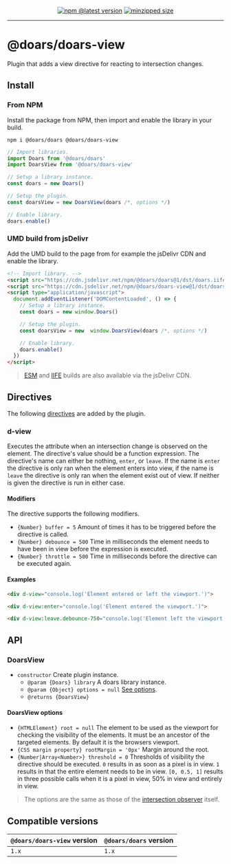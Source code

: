 <div align="center">

[![npm @latest version](https://img.shields.io/npm/v/@doars/doars-view.svg?label=Version&style=flat-square&maxAge=86400)](https://www.npmjs.com/package/@doars/doars-view)
[![minzipped size](https://img.shields.io/bundlephobia/minzip/@doars/doars-view?label=Size&style=flat-square&maxAge=86400)](https://www.npmjs.com/package/@doars/doars-view)

</div>

<hr/>

# @doars/doars-view

Plugin that adds a view directive for reacting to intersection changes.

## Install

### From NPM

Install the package from NPM, then import and enable the library in your build.

```
npm i @doars/doars @doars/doars-view
```

```JavaScript
// Import libraries.
import Doars from '@doars/doars'
import DoarsView from '@doars/doars-view'

// Setup a library instance.
const doars = new Doars()

// Setup the plugin.
const doarsView = new DoarsView(doars /*, options */)

// Enable library.
doars.enable()
```

### UMD build from jsDelivr

Add the UMD build to the page from for example the jsDelivr CDN and enable the
library.

```HTML
<!-- Import library. -->
<script src="https://cdn.jsdelivr.net/npm/@doars/doars@1/dst/doars.iife.js"></script>
<script src="https://cdn.jsdelivr.net/npm/@doars/doars-view@1/dst/doars-view.iife.js"></script>
<script type="application/javascript">
  document.addEventListener('DOMContentLoaded', () => {
    // Setup a library instance.
    const doars = new window.Doars()

    // Setup the plugin.
    const doarsView = new  window.DoarsView(doars /*, options */)

    // Enable library.
    doars.enable()
  })
</script>
```

> [ESM](https://cdn.jsdelivr.net/npm/@doars/doars-view@1/dst/doars-view.esm.js)
> and
> [IIFE](https://cdn.jsdelivr.net/npm/@doars/doars-view@1/dst/doars-view.iife.js)
> builds are also available via the jsDelivr CDN.

## Directives

The following
[directives](https://github.com/doars/doars/tree/main/packages/doars#directives)
are added by the plugin.

### d-view

Executes the attribute when an intersection change is observed on the element.
The directive's value should be a function expression. The directive's name can
either be nothing, `enter`, or `leave`. If the name is `enter` the directive is
only ran when the element enters into view, if the name is `leave` the directive
is only ran when the element exist out of view. If neither is given the
directive is run in either case.

#### Modifiers

The directive supports the following modifiers.

- `{Number} buffer = 5` Amount of times it has to be triggered before the
  directive is called.
- `{Number} debounce = 500` Time in milliseconds the element needs to have been
  in view before the expression is executed.
- `{Number} throttle = 500` Time in milliseconds before the directive can be
  executed again.

#### Examples

```HTML
<div d-view="console.log('Element entered or left the viewport.')">
```

```HTML
<div d-view:enter="console.log('Element entered the viewport.')">
```

```HTML
<div d-view:leave.debounce-750="console.log('Element left the viewport, and has not re-entered for 750 milliseconds.')">
```

## API

### DoarsView

- `constructor` Create plugin instance.
  - `@param {Doars} library` A doars library instance.
  - `@param {Object} options = null` [See options](#doarsview-options).
  - `@returns {DoarsView}`

#### DoarsView options

- `{HTMLElement} root = null` The element to be used as the viewport for
  checking the visibility of the elements. It must be an ancestor of the
  targeted elements. By default it is the browsers viewport.
- `{CSS margin property} rootMargin = '0px'` Margin around the root.
- `{Number|Array<Number>} threshold = 0` Thresholds of visibility the directive
  should be executed. `0` results in as soon as a pixel is in view. `1` results
  in that the entire element needs to be in view. `[0, 0.5, 1]` results in three
  possible calls when it is a pixel in view, 50% in view and entirely in view.

> The options are the same as those of the
> [intersection observer](https://developer.mozilla.org/docs/Web/API/Intersection_Observer_API#intersection_observer_options)
> itself.

## Compatible versions

| `@doars/doars-view` version | `@doars/doars` version |
| --------------------------- | ---------------------- |
| `1.x`                       | `1.x`                  |

